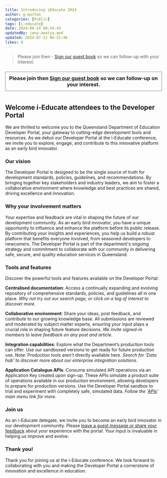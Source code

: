 ```yaml
---
title: Introducing iEducate 2024
author: g-morton
categories: [Public]
tags: [i-educate]
date: 2024-06-14 00:54:43 
updatedBy: jeny-amatya-qed
updated: 2024-07-12 06:51:40 
likes: 0
---
```


> Please join then - [Sign our guest book](mailto:developerportal@qed.qld.gov.au?subject=i-Educate%20Guest%20Book) so we can follow-up with your interest.


<center><h3 style="border: 1px solid grey;padding:10px;margin-bottom: 40px;">Please join then
<b><a href="mailto:developerportal@qed.qld.gov.au?subject=i-Educate Guest Book"> 
<i class="fa-solid fa-pen-nib"></i> Sign our guest book</a></b> so we can follow-up on your interest.</h3>
</center>

## Welcome i-Educate attendees to the Developer Portal

We are thrilled to welcome you to the Queensland Department of Education Developer Portal, your gateway to cutting-edge development tools and resources. As we debut our Developer Portal at the i-Educate conference, we invite you to explore, engage, and contribute to this innovative platform as an early bird innovator.

### Our vision

The Developer Portal is designed to be the single source of truth for development standards, policies, guidelines, and recommendations. By bringing together key stakeholders and industry leaders, we aim to foster a collaborative environment where knowledge and best practices are shared, driving excellence and innovation.

### Why your involvement matters

Your expertise and feedback are vital in shaping the future of our development community. As an early bird innovator, you have a unique opportunity to influence and enhance the platform before its public release. By contributing your insights and experiences, you help us build a robust platform that benefits everyone involved, from seasoned developers to newcomers. The Developer Portal is part of the department's ongoing strategy and commitment to collaborate with our community in delivering safe, secure, and quality education services in Queensland.

### Tools and features

Discover the powerful tools and features available on the Developer Portal:

**Centralised documentation**: Access a continually expanding and evolving repository of comprehensive standards, policies, and guidelines all in one place. *Why not try out our search page, or click on a tag of interest to discover more.*

**Collaborative environment**: Share your ideas, post feedback, and contribute to our growing knowledge base. All submissions are reviewed and moderated by subject matter experts, ensuring your input plays a crucial role in shaping future feature decisions. *We invite signed-in members to leave feedback on any post and article.*

**Integration capabilities**: Explore what the Department’s production tools can offer. Use our sandboxed versions to get ready for future production use. Note: Production tools aren't directly available here. *Search for 'Data hub' to discover more about our enterprise integration solutions.*

**Application Catalogue APIs**: Consume simulated API operations via an Application Key created upon sign-up. These APIs simulate a product suite of operations available in our production environment, allowing developers to prepare for production versions. Use the Developer Portal sandbox to trial and experiment with completely safe, simulated data. *Follow the '[APIs](https://developer.qed.qld.gov.au/apis/)' main menu link for more.*

### Join us

As an i-Educate delegate, we invite you to become an early bird innovator in our development community. Please [leave a guest message or share your feedback](https://developer.qed.qld.gov.au/contact-us/) about your experience with the portal. Your input is invaluable in helping us improve and evolve.


### Thank you!
Thank you for joining us at the i-Educate conference. We look forward to collaborating with you and making the Developer Portal a cornerstone of innovation and excellence in education.